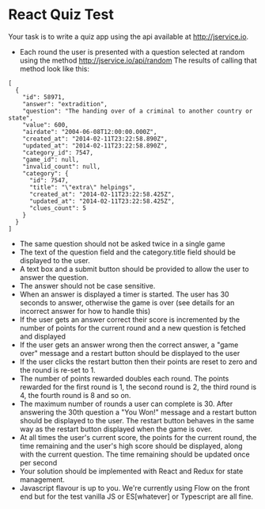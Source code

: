 # React Quiz Test

Your task is to write a quiz app using the api available at http://jservice.io.

+ Each round the user is presented with a question selected at random using the method http://jservice.io/api/random
The results of calling that method look like this:
```
[
  {
    "id": 58971,
    "answer": "extradition",
    "question": "The handing over of a criminal to another country or state",
    "value": 600,
    "airdate": "2004-06-08T12:00:00.000Z",
    "created_at": "2014-02-11T23:22:58.890Z",
    "updated_at": "2014-02-11T23:22:58.890Z",
    "category_id": 7547,
    "game_id": null,
    "invalid_count": null,
    "category": {
      "id": 7547,
      "title": "\"extra\" helpings",
      "created_at": "2014-02-11T23:22:58.425Z",
      "updated_at": "2014-02-11T23:22:58.425Z",
      "clues_count": 5
    }
  }
]
```
+ The same question should not be asked twice in a single game
+ The text of the question field and the category.title field should be displayed to the user.
+ A text box and a submit button should be provided to allow the user to answer the question.
+ The answer should not be case sensitive.
+ When an answer is displayed a timer is started. The user has 30 seconds to answer, otherwise the game is over (see details for an incorrect answer for how to handle this)
+ If the user gets an answer correct their score is incremented by the number of points for the current round and a new question is fetched and displayed
+ If the user gets an answer wrong then the correct answer, a "game over" message and a restart button should be displayed to the user
+ If the user clicks the restart button then their points are reset to zero and the round is re-set to 1.
+ The number of points rewarded doubles each round. The points rewarded for the first round is 1, the second round is 2, the third round is 4, the fourth round is 8 and so on.
+ The maximum number of rounds a user can complete is 30. After answering the 30th question a "You Won!" message and a restart button should be displayed to the user. The restart button behaves in the same way as the restart button displayed when the game is over.
+ At all times the user's current score, the points for the current round, the time remaining and the user's high score should be displayed, along with the current question. The time remaining should be updated once per second
+ Your solution should be implemented with React and Redux for state management.
+ Javascript flavour is up to you. We're currently using Flow on the front end but for the test vanilla JS or ES[whatever] or Typescript are all fine.